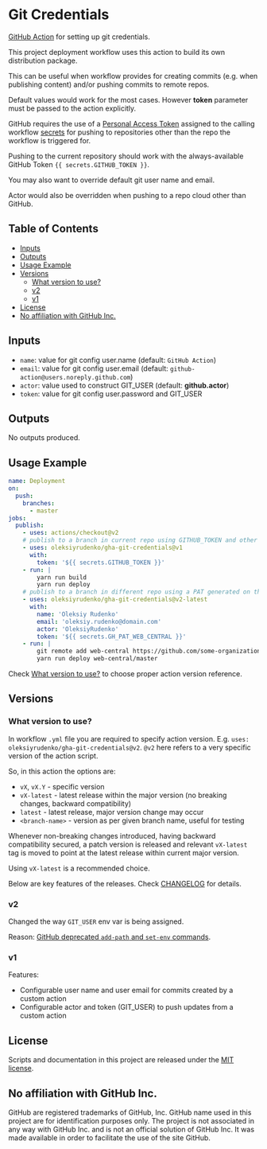 # Git Credentials

[GitHub Action](https://github.com/features/actions) for setting up
git credentials.

This project deployment workflow uses this action to build its own distribution package.

This can be useful when workflow provides for creating commits
(e.g. when publishing content) and/or pushing commits to remote repos.

Default values would work for the most cases.
However **token** parameter must be passed to the action explicitly.

GitHub requires the use of
a [Personal Access Token](https://help.github.com/en/articles/creating-a-personal-access-token-for-the-command-line)
assigned to the calling workflow
[secrets](https://help.github.com/en/articles/virtual-environments-for-github-actions#creating-and-using-secrets-encrypted-variables)
for pushing to repositories other than the repo the workflow is triggered for.

Pushing to the current repository should work
with the always-available GitHub Token `{{ secrets.GITHUB_TOKEN }}`.

You may also want to override default git user name and email.

Actor would also be overridden when pushing to a repo cloud other than GitHub.

<!-- START doctoc generated TOC please keep comment here to allow auto update -->
<!-- DON'T EDIT THIS SECTION, INSTEAD RE-RUN doctoc TO UPDATE -->
## Table of Contents

- [Inputs](#inputs)
- [Outputs](#outputs)
- [Usage Example](#usage-example)
- [Versions](#versions)
  - [What version to use?](#what-version-to-use)
  - [v2](#v2)
  - [v1](#v1)
- [License](#license)
- [No affiliation with GitHub Inc.](#no-affiliation-with-github-inc)

<!-- END doctoc generated TOC please keep comment here to allow auto update -->
<!-- generated with [DocToc](https://github.com/thlorenz/doctoc) -->

## Inputs

- `name`: value for git config user.name (default: `GitHub Action`)
- `email`: value for git config user.email (default: `github-action@users.noreply.github.com`)
- `actor`: value used to construct GIT_USER (default: **github.actor**)
- `token`: value for git config user.password and GIT_USER

## Outputs

No outputs produced.

## Usage Example

```yaml
name: Deployment
on:
  push:
    branches:
      - master
jobs:
  publish:
    - uses: actions/checkout@v2
    # publish to a branch in current repo using GITHUB_TOKEN and other default settings
    - uses: oleksiyrudenko/gha-git-credentials@v1
      with:
        token: '${{ secrets.GITHUB_TOKEN }}'
    - run: |
        yarn run build
        yarn run deploy
    # publish to a branch in different repo using a PAT generated on that other repo
    - uses: oleksiyrudenko/gha-git-credentials@v2-latest
      with:
        name: 'Oleksiy Rudenko'
        email: 'oleksiy.rudenko@domain.com'
        actor: 'OleksiyRudenko'
        token: '${{ secrets.GH_PAT_WEB_CENTRAL }}'
    - run: |
        git remote add web-central https://github.com/some-organization/website.git
        yarn run deploy web-central/master
```

Check [What version to use?](#what-version-to-use) to choose proper
action version reference.

## Versions

### What version to use?

In workflow `.yml` file you are required to specify action version.
E.g. `uses: oleksiyrudenko/gha-git-credentials@v2`.
`@v2` here refers to a very specific version of the action script.

So, in this action the options are:
- `vX`, `vX.Y` - specific version
- `vX-latest` - latest release within the major version
  (no breaking changes, backward compatibility)
- `latest` - latest release, major version change may occur
- `<branch-name>` - version as per given branch name, useful for testing 

Whenever non-breaking changes introduced, having backward compatibility secured,
a patch version is released and relevant `vX-latest` tag is moved to point
at the latest release within current major version.

Using `vX-latest` is a recommended choice.

Below are key features of the releases.
Check [CHANGELOG](./CHANGELOG.md) for details. 

### v2
Changed the way `GIT_USER` env var is being assigned.

Reason:
[GitHub deprecated `add-path` and `set-env` commands](https://github.blog/changelog/2020-10-01-github-actions-deprecating-set-env-and-add-path-commands/).

### v1
Features:
- Configurable user name and user email for commits created by a custom action
- Configurable actor and token (GIT_USER) to push updates from a custom action

## License

Scripts and documentation in this project are released under the [MIT license](LICENSE).

## No affiliation with GitHub Inc.

GitHub are registered trademarks of GitHub, Inc.
GitHub name used in this project are for identification purposes only.
The project is not associated in any way with GitHub Inc.
and is not an official solution of GitHub Inc.
It was made available in order to facilitate the use of the site GitHub.
